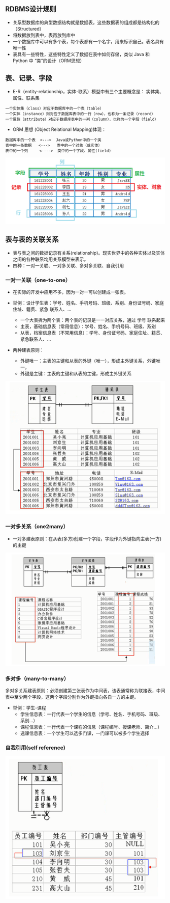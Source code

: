 
## RDBMS设计规则
- 关系型数据库的典型数据结构就是数据表，这些数据表的组成都是结构化的（Structured）
- 将数据放到表中，表再放到库中
- 一个数据库中可以有多个表，每个表都有一个名字，用来标识自己。表名具有唯一性
- 表具有一些特性，这些特性定义了数据在表中如何存储，类似 Java 和 Python 中 “类”的设计（ORM思想）

## 表、记录、字段

- E-R（entity-relationship，实体-联系）模型中有三个主要概念是： 实体集、属性、联系集
```
一个实体集（class）对应于数据库中的一个表（table）
一个实体（instance）则对应于数据库表中的一行（row），也称为一条记录（record）
一个属性（attribute）对应于数据库表中的一列（column），也称为一个字段（field）
```

- ORM 思想 (Object Relational Mapping)体现：
```
数据库中的一个表  <--->  Java或Python中的一个类
表中的一条数据   <--->   类中的一个对象（或实体）
表中的一个列     <---->  类中的一个字段、属性(field)
```

![](../RDBMS/2022-08-12-23-36-45.png)

## 表与表的关联关系

- 表与表之间的数据记录有关系(relationship)。现实世界中的各种实体以及实体之间的各种联系均用关系模型来表示。
- 四种：一对一关联、一对多关联、多对多关联、自我引用

### 一对一关联（one-to-one）
- 在实际的开发中应用不多，因为一对一可以创建成一张表。
- 举例：设计学生表：学号、姓名、手机号码、班级、系别、身份证号码、家庭住址、籍贯、紧急
联系人、...
  - 一个大表拆为两个表：两个表的记录是一一对应关系，通过 学号 联系起来
  - 主表，基础信息表（常用信息）：学号、姓名、手机号码、班级、系别
  - 从表，档案信息表（不常用信息）：学号、身份证号码、家庭住址、籍贯、紧急联系人、...

- 两种建表原则：
  - 外键唯一：主表的主键和从表的外键（唯一），形成主外键关系，外键唯一。
  - 外键是主键：主表的主键和从表的主键，形成主外键关系


![](../RDBMS/2022-08-12-23-59-31.png)

### 一对多关系（one2many）

- 一对多建表原则：在从表(多方)创建一个字段，字段作为外键指向主表(一方)的主键

![](../RDBMS/2022-08-13-00-06-48.png)

### 多对多（many-to-many）

多对多关系建表原则：必须创建第三张表作为中间表，该表通常称为联接表，中间表中至少两个字段，这两个字段分别作为外键指向各自一方的主键。

- 举例：学生-课程
  - 学生信息表：一行代表一个学生的信息（学号、姓名、手机号码、班级、系别...）
  - 课程信息表：一行代表一个课程的信息（课程编号、授课老师、简介...）
  - 选课信息表：一个学生可以选多门课，一门课可以被多个学生选择


### 自我引用(self reference)

![](../RDBMS/2022-08-13-00-20-48.png)